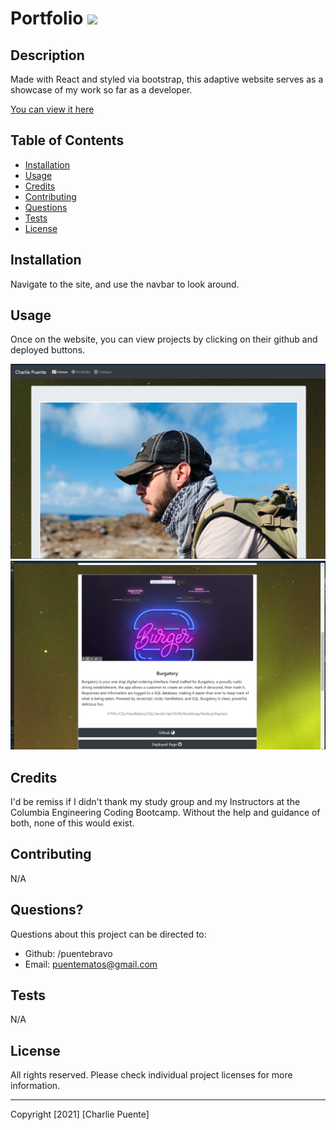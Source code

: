 # Portfolio ![](https://img.shields.io/badge/license-CCLv1.0-blue)
  
  ## Description 
      
  Made with React and styled via bootstrap, this adaptive website serves as a showcase of my work so far as a developer.

  [You can view it here](https://www.charliepuente.com)
      
  ## Table of Contents
      
  * [Installation](#installation)
  * [Usage](#usage)
  * [Credits](#credits)
  * [Contributing](#contributing)
  * [Questions](#questions)
  * [Tests](#tests)
  * [License](#license)
      
      
  ## Installation
      
  Navigate to the site, and use the navbar to look around. 
      
  ## Usage 
      
  Once on the website, you can view projects by clicking on their github and deployed buttons.
      
  ![Screenshot](./assets/images/Screenshot.png)
  ![Screenshot2](./assets/images/Portscreenshot.png)

  ## Credits
      
  I'd be remiss if I didn't thank my study group and my Instructors at the Columbia Engineering Coding Bootcamp. Without the help and guidance of both, none of this would exist.
      
  ## Contributing

  N/A

  ## Questions?
  
  Questions about this project can be directed to: 
  - Github: /puentebravo
  - Email: puentematos@gmail.com

  ## Tests

  N/A

  ## License
      
  All rights reserved. Please check individual project licenses for more information.

  -----------
  
  Copyright [2021] [Charlie Puente]
